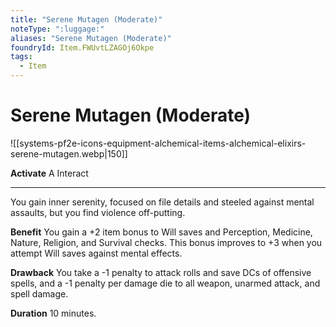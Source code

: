 ```yaml
---
title: "Serene Mutagen (Moderate)"
noteType: ":luggage:"
aliases: "Serene Mutagen (Moderate)"
foundryId: Item.FWUvtLZAGOj6Okpe
tags:
  - Item
---
```


# Serene Mutagen (Moderate)
![[systems-pf2e-icons-equipment-alchemical-items-alchemical-elixirs-serene-mutagen.webp|150]]

**Activate** A Interact

* * *

You gain inner serenity, focused on file details and steeled against mental assaults, but you find violence off-putting.

**Benefit** You gain a +2 item bonus to Will saves and Perception, Medicine, Nature, Religion, and Survival checks. This bonus improves to +3 when you attempt Will saves against mental effects.

**Drawback** You take a -1 penalty to attack rolls and save DCs of offensive spells, and a -1 penalty per damage die to all weapon, unarmed attack, and spell damage.

**Duration** 10 minutes.


